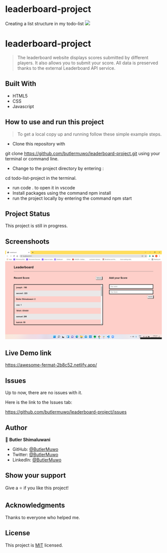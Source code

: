 # leaderboard-project
Creating a list structure in my todo-list
![](https://img.shields.io/badge/Microverse-blueviolet)

# leaderboard-project
> The leaderboard website displays scores submitted by different players. It also allows you to submit your score. All data is preserved thanks to the external Leaderboard API service.


## Built With

- HTML5
- CSS
- Javascript

## How to use and run this project

>To get a local copy up and running follow these simple example steps.

- Clone this repository with

git clone https://github.com/butlermuwo/leaderboard-project.git using your terminal or command line.

- Change to the project directory by entering :

cd todo-list-project in the terminal.

- run code . to open it in vscode
- Install packages using the command npm install
- run the project locally by entering the command npm start



## Project Status
This project is still in progress.

## Screenshoots
![screenshot (49)](https://github.com/butlermuwo/leaderboard-project/blob/hit-the-api/screenshots/Screenshot%20(56).png)

## Live Demo link
https://awesome-fermat-2b8c52.netlify.app/

## Issues

Up to now, there are no issues with it.

Here is the link to the Issues tab:

https://github.com/butlermuwo/leaderboard-project/issues

## Author

👤 **Butler Shimaluwani**

- GitHub: [@ButlerMuwo](https://github.com/butlermuwo)
- Twitter: [@ButlerMuwo](https://twitter.com/ButlerMuwo)
- LinkedIn: [@ButlerMuwo](https://www.linkedin.com/in/butler-shimaluwani-41a680159/)

## Show your support

Give a ⭐️ if you like this project!

## Acknowledgments

Thanks to everyone who helped me.

## License
This project is [MIT](./MIT.md) licensed.